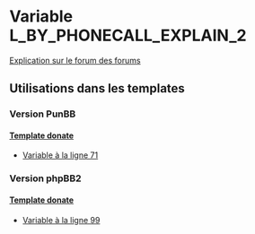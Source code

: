 # Variable L_BY_PHONECALL_EXPLAIN_2
[Explication sur le forum des forums](http://forum.forumactif.com/t294113-listing-des-variables#L_BY_PHONECALL_EXPLAIN_2)
## Utilisations dans les templates
### Version PunBB
#### [Template donate](punbb/donate.md)
* [Variable à la ligne 71](../punbb/donate.tpl#L71)
### Version phpBB2
#### [Template donate](subsilver/donate.md)
* [Variable à la ligne 99](../subsilver/donate.tpl#L99)